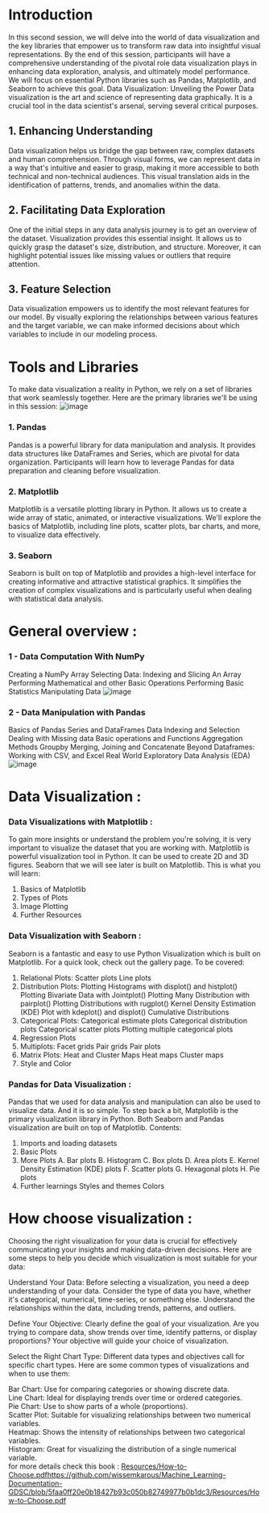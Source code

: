 # Introduction
In this second session, we will delve into the world of data visualization and the key libraries that empower us to transform raw data into insightful visual representations.
By the end of this session, participants will have a comprehensive understanding of the pivotal role data visualization plays in enhancing data exploration, analysis, and ultimately model performance. We will focus on essential Python libraries such as Pandas, Matplotlib, and Seaborn to achieve this goal.
Data Visualization: Unveiling the Power
Data visualization is the art and science of representing data graphically.
It is a crucial tool in the data scientist's arsenal, serving several critical purposes.

## 1. Enhancing Understanding
Data visualization helps us bridge the gap between raw, complex datasets and human comprehension. Through visual forms, we can represent data in a way that's intuitive and easier to grasp, making it more accessible to both technical and non-technical audiences. This visual translation aids in the identification of patterns, trends, and anomalies within the data.

## 2. Facilitating Data Exploration
One of the initial steps in any data analysis journey is to get an overview of the dataset. Visualization provides this essential insight. It allows us to quickly grasp the dataset's size, distribution, and structure. Moreover, it can highlight potential issues like missing values or outliers that require attention.

## 3. Feature Selection
Data visualization empowers us to identify the most relevant features for our model. By visually exploring the relationships between various features and the target variable, we can make informed decisions about which variables to include in our modeling process.

# Tools and Libraries
To make data visualization a reality in Python, we rely on a set of libraries that work seamlessly together. Here are the primary libraries we'll be using in this session:
![image](https://github.com/GDSC-ENETCOM/GDSC-MachineLearning-Documentation/assets/115191512/77f97416-a2b5-449c-a465-df99ed9736f3)

### 1. Pandas
Pandas is a powerful library for data manipulation and analysis. It provides data structures like DataFrames and Series, which are pivotal for data organization. Participants will learn how to leverage Pandas for data preparation and cleaning before visualization.

### 2. Matplotlib
Matplotlib is a versatile plotting library in Python. It allows us to create a wide array of static, animated, or interactive visualizations. We'll explore the basics of Matplotlib, including line plots, scatter plots, bar charts, and more, to visualize data effectively.

### 3. Seaborn
Seaborn is built on top of Matplotlib and provides a high-level interface for creating informative and attractive statistical graphics. It simplifies the creation of complex visualizations and is particularly useful when dealing with statistical data analysis.
 # General overview : 
 ### 1 - Data Computation With NumPy
Creating a NumPy Array
Selecting Data: Indexing and Slicing An Array
Performing Mathematical and other Basic Operations
Performing Basic Statistics
Manipulating Data
![image](https://github.com/GDSC-ENETCOM/GDSC-MachineLearning-Documentation/assets/115191512/8ef6b998-7ff2-4bad-85ed-7141163a94e6)
### 2 - Data Manipulation with Pandas
Basics of Pandas
Series and DataFrames
Data Indexing and Selection
Dealing with Missing data
Basic operations and Functions
Aggregation Methods
Groupby
Merging, Joining and Concatenate
Beyond Dataframes: Working with CSV, and Excel
Real World Exploratory Data Analysis (EDA)
![image](https://github.com/GDSC-ENETCOM/GDSC-MachineLearning-Documentation/assets/115191512/2d2eaffc-4095-4be9-9fa3-25ffd8ada244)
# Data Visualization :
### Data Visualizations with Matplotlib : 
To gain more insights or understand the problem you're solving, it is very important to visualize the dataset that you are working with.
Matplotlib is powerful visualization tool in Python. It can be used to create 2D and 3D figures. Seaborn that we will see later is built on Matplotlib.
This is what you will learn:
1. Basics of Matplotlib
2. Types of Plots
3. Image Plotting
4. Further Resources
### Data Visualization with Seaborn :
Seaborn is a fantastic and easy to use Python Visualization which is built on Matplotlib.
For a quick look, check out the gallery page.
To be covered:
1. Relational Plots:
Scatter plots
Line plots
2. Distribution Plots:
Plotting Histograms with displot() and histplot()
Plotting Bivariate Data with Jointplot()
Plotting Many Distribution with pairplot()
Plotting Distributions with rugplot()
Kernel Density Estimation (KDE) Plot with kdeplot() and displot()
Cumulative Distributions
3. Categorical Plots:
Categorical estimate plots
Categorical distribution plots
Categorical scatter plots
Plotting multiple categorical plots
4. Regression Plots
5. Multiplots:
Facet grids
Pair grids
Pair plots
6. Matrix Plots: Heat and Cluster Maps
Heat maps
Cluster maps
7. Style and Color
### Pandas for Data Visualization  :
Pandas that we used for data analysis and manipulation can also be used to visualize data.
And it is so simple. To step back a bit, Matplotlib is the primary visualization library in Python. Both Seaborn and Pandas visualization are built on top of Matplotlib.
Contents:
1. Imports and loading datasets
2. Basic Plots
3. More Plots
A. Bar plots
B. Histogram
C. Box plots
D. Area plots
E. Kernel Density Estimation (KDE) plots
F. Scatter plots
G. Hexagonal plots
H. Pie plots
4. Further learnings
Styles and themes
Colors
# How choose visualization :
Choosing the right visualization for your data is crucial for effectively communicating your insights and making data-driven decisions. Here are some steps to help you decide which visualization is most suitable for your data:

Understand Your Data: Before selecting a visualization, you need a deep understanding of your data. Consider the type of data you have, whether it's categorical, numerical, time-series, or something else. Understand the relationships within the data, including trends, patterns, and outliers.

Define Your Objective: Clearly define the goal of your visualization. Are you trying to compare data, show trends over time, identify patterns, or display proportions? Your objective will guide your choice of visualization.

Select the Right Chart Type: Different data types and objectives call for specific chart types. Here are some common types of visualizations and when to use them:

Bar Chart: Use for comparing categories or showing discrete data.<br>
Line Chart: Ideal for displaying trends over time or ordered categories.<br>
Pie Chart: Use to show parts of a whole (proportions).<br>
Scatter Plot: Suitable for visualizing relationships between two numerical variables.<br>
Heatmap: Shows the intensity of relationships between two categorical variables.<br>
Histogram: Great for visualizing the distribution of a single numerical variable.<br>
for more details check this book : [ Resources/How-to-Choose.pdf](https://github.com/wissemkarous/Machine_Learning-Documentation-GDSC/blob/5faa0ff20e0b18427b93c050b82749977b0b1dc3/Resources/How-to-Choose.pdf)https://github.com/wissemkarous/Machine_Learning-Documentation-GDSC/blob/5faa0ff20e0b18427b93c050b82749977b0b1dc3/Resources/How-to-Choose.pdf
